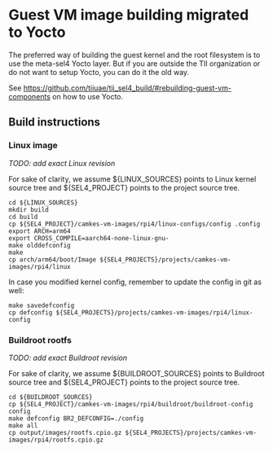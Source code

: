 # Guest VM image building migrated to Yocto

The preferred way of building the guest kernel and the root filesystem is to
use the meta-sel4 Yocto layer. But if you are outside the TII organization or
do not want to setup Yocto, you can do it the old way.

See https://github.com/tiiuae/tii_sel4_build/#rebuilding-guest-vm-components
on how to use Yocto.

## Build instructions
### Linux image

*TODO: add exact Linux revision*

For sake of clarity, we assume ${LINUX\_SOURCES} points to Linux kernel source
tree and ${SEL4\_PROJECT} points to the project source tree.

    cd ${LINUX_SOURCES}
    mkdir build
    cd build
    cp ${SEL4_PROJECT}/camkes-vm-images/rpi4/linux-configs/config .config
    export ARCH=arm64
    export CROSS_COMPILE=aarch64-none-linux-gnu-
    make olddefconfig
    make
    cp arch/arm64/boot/Image ${SEL4_PROJECTS}/projects/camkes-vm-images/rpi4/linux

In case you modified kernel config, remember to update the config in git as well:

    make savedefconfig
    cp defconfig ${SEL4_PROJECTS}/projects/camkes-vm-images/rpi4/linux-config

### Buildroot rootfs

*TODO: add exact Buildroot revision*

For sake of clarity, we assume ${BUILDROOT\_SOURCES} points to Buildroot source
tree and ${SEL4\_PROJECT} points to the project source tree.

    cd ${BUILDROOT_SOURCES}
    cp ${SEL4_PROJECT}/camkes-vm-images/rpi4/buildroot/buildroot-config config
    make defconfig BR2_DEFCONFIG=./config
    make all
    cp output/images/rootfs.cpio.gz ${SEL4_PROJECTS}/projects/camkes-vm-images/rpi4/rootfs.cpio.gz

